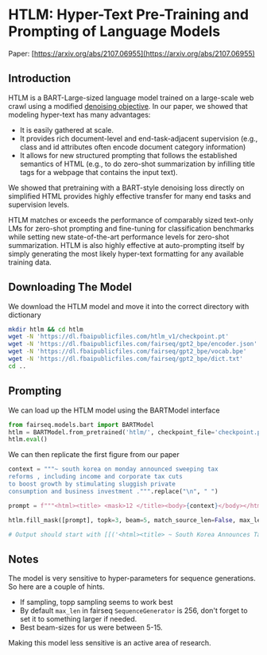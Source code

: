 # HTLM: Hyper-Text Pre-Training and Prompting of Language Models

Paper: [https://arxiv.org/abs/2107.06955](https://arxiv.org/abs/2107.06955)

## Introduction

HTLM is a BART-Large-sized language model trained on a large-scale web crawl using a modified [denoising objective](https://arxiv.org/abs/1910.13461). In our paper, we showed that modeling hyper-text has many advantages: 
- It is easily gathered at scale.
- It provides rich document-level and end-task-adjacent supervision (e.g., class and id attributes often encode document category information)
- It allows for new structured prompting that follows the established semantics of HTML (e.g., to do zero-shot summarization by infilling title tags for a webpage that contains the input text). 
  
We showed that pretraining with a BART-style denoising loss directly on simplified HTML provides highly effective transfer for many end tasks and supervision levels. 

HTLM matches or exceeds the performance of comparably sized text-only LMs for zero-shot prompting and fine-tuning for classification benchmarks while setting new state-of-the-art performance levels for zero-shot summarization. HTLM is also highly effective at auto-prompting itself by simply generating the most likely hyper-text formatting for any available training data.

## Downloading The Model
We download the HTLM model and move it into the correct directory with dictionary
```bash
mkdir htlm && cd htlm
wget -N 'https://dl.fbaipublicfiles.com/htlm_v1/checkpoint.pt'
wget -N 'https://dl.fbaipublicfiles.com/fairseq/gpt2_bpe/encoder.json'
wget -N 'https://dl.fbaipublicfiles.com/fairseq/gpt2_bpe/vocab.bpe'
wget -N 'https://dl.fbaipublicfiles.com/fairseq/gpt2_bpe/dict.txt'
cd ..
```

## Prompting

We can load up the HTLM model using the BARTModel interface
```python
from fairseq.models.bart import BARTModel
htlm = BARTModel.from_pretrained('htlm/', checkpoint_file='checkpoint.pt')
htlm.eval()
```

We can then replicate the first figure from our paper

```python
context = """~ south korea on monday announced sweeping tax
reforms , including income and corporate tax cuts
to boost growth by stimulating sluggish private
consumption and business investment .""".replace("\n", " ")

prompt = f"""<html><title> <mask>12 </title><body>{context}</body></html>"""

htlm.fill_mask([prompt], topk=3, beam=5, match_source_len=False, max_len_b=128, lenpen=1)

# Output should start with [[('<html><title> ~ South Korea Announces Tax Reforms To Boost Economic Growth ~ </title><body> ....
```

## Notes
The model is very sensitive to hyper-parameters for sequence generations. So here are a couple of hints. 

- If sampling, topp sampling seems to work best
- By default `max_len` in fairseq `SequenceGenerator` is 256, don't forget to set it to something larger if needed.
- Best beam-sizes for us were between 5-15.

Making this model less sensitive is an active area of research.